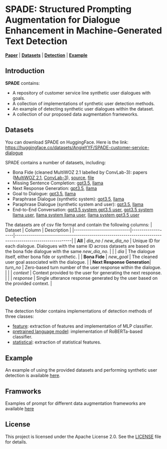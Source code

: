 # SPADE: Structured Prompting Augmentation for Dialogue Enhancement in Machine-Generated Text Detection

[**Paper**]() | [**Datasets**](#datasets) | [**Detection**](#detection) | [**Example**](#example)

## Introduction
**SPADE** contains:
- A repository of customer service line synthetic user dialogues with goals.
- A collection of implementations of synthetic user detection methods.
- An example of detecting synthetic user dialogues within the dataset.
- A collection of our proposed data augmentation frameworks.

## Datasets

You can download SPADE on HuggingFace.
Here is the link: https://huggingface.co/datasets/AngieYYF/SPADE-customer-service-dialogue

SPADE contains a number of datasets, including:

- Bona Fide (cleaned MultiWOZ 2.1 labelled by ConvLab-3): papers ([MultiWOZ 2.1](https://aclanthology.org/2020.lrec-1.53/), [ConvLab-3](https://arxiv.org/abs/2211.17148)), [source](https://github.com/ConvLab/ConvLab-3/tree/master/data/unified_datasets/multiwoz21), [file](dataset/cleaned_hotel_goal_dia.csv)
- Missing Sentence Completion: [gpt3.5](dataset/Missing_Sentence_gpt.csv), [llama](dataset/Missing_Sentence_llama.csv)
- Next Response Generation: [gpt3.5](dataset/Next_Response_gpt.csv), [llama](dataset/Next_Response_llama.csv)
- Goal to Dialogue: [gpt3.5](dataset/G2D_gpt.csv), [llama](dataset/G2D_llama.csv)
- Paraphrase Dialogue (synthetic system): [gpt3.5](dataset/Par_chatbot_system_gpt.csv), [llama](dataset/Par_chatbot_system_llama.csv)
- Paraphrase Dialogue (synthetic system and user): [gpt3.5](dataset/Par_full_chatbot_gpt.csv), [llama](dataset/Par_full_chatbot_llama.csv)
- End-to-End Conversation: [gpt3.5 system gpt3.5 user](dataset/E2E_Convo_gpt_gpt.csv), [gpt3.5 system llama user](dataset/E2E_Convo_gpt_llama.csv), [llama system llama user](dataset/E2E_Convo_llama_llama.csv), [llama system gpt3.5 user](dataset/E2E_Convo_llama_gpt.csv)

The datasets are of csv file format and contain the following columns:
| Dataset                    | Column            | Description                                                                                              |
|----------------------------|-------------------|----------------------------------------------------------------------------------------------------------|
| **All**                     | *dia_no* / *new_dia_no* | Unique ID for each dialogue. Dialogues with the same ID across datasets are based on the bona fide dialogue with the same *new_dia_no*. |
|                            | *dia*             | The dialogue itself, either bona fide or synthetic.                                                      |
| **Bona Fide**               | *new_goal*        | The cleaned user goal associated with the dialogue.                                                      |
| **Next Response Generation**| *turn_no*         | Zero-based turn number of the user response within the dialogue.                                         |
|                            | *context*         | Context provided to the user for generating the next response.                                           |
|                            | *response*        | Single utterance response generated by the user based on the provided context.                           |




## Detection
The detection folder contains implementations of detection methods of three classes: 
- [feature](detection/feature): extraction of features and implementation of MLP classifier.
- [pretrained language model](detection/roberta): implementation of RoBERTa-based classifier.
- [statistical](detection/statistical): extraction of statistical features.

## Example

An example of using the provided datasets and performing synthetic user detection is available [here](detection/roberta_detection.ipynb).

## Framworks

Examples of prompt for different data augmentation frameworks are available [here](frameworks/framework_table.ipynb)


## License
This project is licensed under the Apache License 2.0. See the [LICENSE](./LICENSE) file for details.
